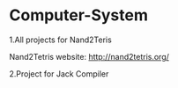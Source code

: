 # Computer-System

1.All projects for Nand2Teris

Nand2Tetris website: http://nand2tetris.org/

2.Project for Jack Compiler
